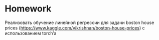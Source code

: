 # Homework
Реализовать обучение линейной регрессии для задачи boston house prices (https://www.kaggle.com/vikrishnan/boston-house-prices) с использованием torch’а
